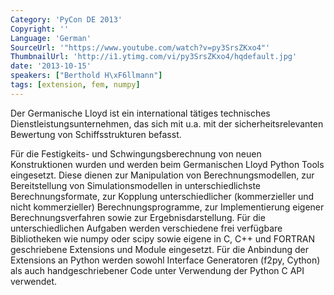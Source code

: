 ```yaml
---
Category: 'PyCon DE 2013'
Copyright: ''
Language: 'German'
SourceUrl: '"https://www.youtube.com/watch?v=py3SrsZKxo4"'
ThumbnailUrl: 'http://i1.ytimg.com/vi/py3SrsZKxo4/hqdefault.jpg'
date: '2013-10-15'
speakers: ["Berthold H\xF6llmann"]
tags: [extension, fem, numpy]
---
```

Der Germanische Lloyd ist ein international tätiges technisches Dienstleistungsunternehmen, das sich mit u.a. mit der sicherheitsrelevanten Bewertung von Schiffsstrukturen befasst.

Für die Festigkeits- und Schwingungsberechnung von neuen Konstruktionen wurden und werden beim Germanischen Lloyd Python Tools eingesetzt. Diese dienen zur Manipulation von Berechnungsmodellen, zur Bereitstellung von Simulationsmodellen in unterschiedlichste Berechnungsformate, zur Kopplung unterschiedlicher (kommerzieller und nicht kommerzieller) Berechnungsprogramme, zur Implementierung eigener Berechnungsverfahren sowie zur Ergebnisdarstellung. Für die unterschiedlichen Aufgaben werden verschiedene frei verfügbare Bibliotheken wie numpy oder scipy sowie eigene in C, C++ und FORTRAN geschriebene Extensions und Module eingesetzt. Für die Anbindung der Extensions an Python werden sowohl Interface Generatoren (f2py, Cython) als auch handgeschriebener Code unter Verwendung der Python C API verwendet.